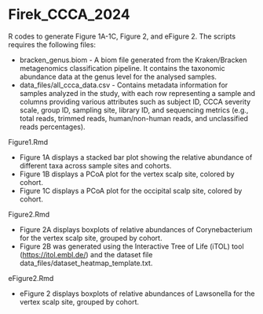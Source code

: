 # Firek_CCCA_2024

R codes to generate Figure 1A-1C, Figure 2, and eFigure 2. The scripts requires the following files:
* bracken_genus.biom - A biom file generated from the Kraken/Bracken metagenomics classification pipeline. It contains the taxonomic abundance data at the genus level for the analysed samples.
* data_files/all_ccca_data.csv - Contains metadata information for samples analyzed in the study, with each row representing a sample and columns providing various attributes such as subject ID, CCCA severity scale, group ID, sampling site, library ID, and sequencing metrics (e.g., total reads, trimmed reads, human/non-human reads, and unclassified reads percentages).

Figure1.Rmd
* Figure 1A displays a stacked bar plot showing the relative abundance of different taxa across sample sites and cohorts.
* Figure 1B displays a PCoA plot for the vertex scalp site, colored by cohort.
* Figure 1C displays a PCoA plot for the occipital scalp site, colored by cohort.

Figure2.Rmd
* Figure 2A displays boxplots of relative abundances of Corynebacterium for the vertex scalp site, grouped by cohort.
* Figure 2B was generated using the Interactive Tree of Life (iTOL) tool (https://itol.embl.de/) and the dataset file data_files/dataset_heatmap_template.txt.

eFigure2.Rmd
* eFigure 2 displays boxplots of relative abundances of Lawsonella for the vertex scalp site, grouped by cohort.
